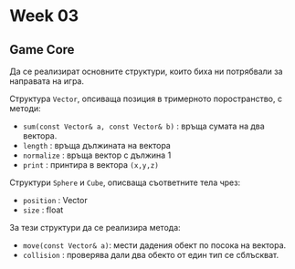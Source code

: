 # Week 03

## Game Core

Да се реализират основните структури, които биха ни потрябвали за направата на игра.

Структура `Vector`, опсиваща позиция в тримерното поространство, с методи:

 - `sum(const Vector& a, const Vector& b)` : връща сумата на два вектора.
 - `length` : връща дължината на вектора
 - `normalize` : връща вектор с дължина 1
 - `print` : принтира в вектора `(x,y,z)`

 Структури `Sphere` и `Cube`, описваща съответните тела чрез:
 - `position` : Vector
 - `size` : float

 За тези структури да се реализира метода:
 - `move(const Vector& a)`: мести дадения обект по посока на вектора.
 - `collision` : проверява дали два обекто от един тип се сблъскват.
